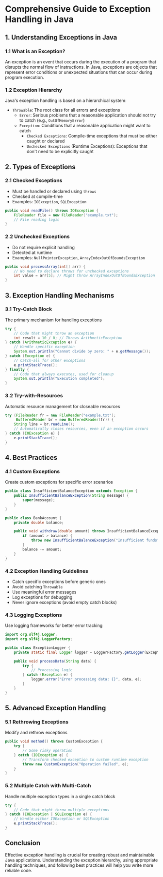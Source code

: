 # Comprehensive Guide to Exception Handling in Java

## 1. Understanding Exceptions in Java

### 1.1 What is an Exception?
An exception is an event that occurs during the execution of a program that disrupts the normal flow of instructions. In Java, exceptions are objects that represent error conditions or unexpected situations that can occur during program execution.

### 1.2 Exception Hierarchy
Java's exception handling is based on a hierarchical system:
- `Throwable`: The root class for all errors and exceptions
    - `Error`: Serious problems that a reasonable application should not try to catch (e.g., `OutOfMemoryError`)
    - `Exception`: Conditions that a reasonable application might want to catch
        - `Checked Exceptions`: Compile-time exceptions that must be either caught or declared
        - `Unchecked Exceptions` (Runtime Exceptions): Exceptions that don't need to be explicitly caught

## 2. Types of Exceptions

### 2.1 Checked Exceptions
- Must be handled or declared using `throws`
- Checked at compile-time
- Examples: `IOException`, `SQLException`

```java
public void readFile() throws IOException {
    FileReader file = new FileReader("example.txt");
    // File reading logic
}
```

### 2.2 Unchecked Exceptions
- Do not require explicit handling
- Detected at runtime
- Examples: `NullPointerException`, `ArrayIndexOutOfBoundsException`

```java
public void processArray(int[] arr) {
    // No need to declare throws for unchecked exceptions
    int value = arr[5]; // Might throw ArrayIndexOutOfBoundsException
}
```

## 3. Exception Handling Mechanisms

### 3.1 Try-Catch Block
The primary mechanism for handling exceptions

```java
try {
    // Code that might throw an exception
    int result = 10 / 0; // Throws ArithmeticException
} catch (ArithmeticException e) {
    // Handle specific exception
    System.out.println("Cannot divide by zero: " + e.getMessage());
} catch (Exception e) {
    // Catch-all for other exceptions
    e.printStackTrace();
} finally {
    // Code that always executes, used for cleanup
    System.out.println("Execution completed");
}
```

### 3.2 Try-with-Resources
Automatic resource management for closeable resources

```java
try (FileReader fr = new FileReader("example.txt");
     BufferedReader br = new BufferedReader(fr)) {
    String line = br.readLine();
    // Automatically closes resources, even if an exception occurs
} catch (IOException e) {
    e.printStackTrace();
}
```

## 4. Best Practices

### 4.1 Custom Exceptions
Create custom exceptions for specific error scenarios

```java
public class InsufficientBalanceException extends Exception {
    public InsufficientBalanceException(String message) {
        super(message);
    }
}

public class BankAccount {
    private double balance;

    public void withdraw(double amount) throws InsufficientBalanceException {
        if (amount > balance) {
            throw new InsufficientBalanceException("Insufficient funds");
        }
        balance -= amount;
    }
}
```

### 4.2 Exception Handling Guidelines
- Catch specific exceptions before generic ones
- Avoid catching `Throwable`
- Use meaningful error messages
- Log exceptions for debugging
- Never ignore exceptions (avoid empty catch blocks)

### 4.3 Logging Exceptions
Use logging frameworks for better error tracking

```java
import org.slf4j.Logger;
import org.slf4j.LoggerFactory;

public class ExceptionLogger {
    private static final Logger logger = LoggerFactory.getLogger(ExceptionLogger.class);

    public void processData(String data) {
        try {
            // Processing logic
        } catch (Exception e) {
            logger.error("Error processing data: {}", data, e);
        }
    }
}
```

## 5. Advanced Exception Handling

### 5.1 Rethrowing Exceptions
Modify and rethrow exceptions

```java
public void method() throws CustomException {
    try {
        // Some risky operation
    } catch (IOException e) {
        // Transform checked exception to custom runtime exception
        throw new CustomException("Operation failed", e);
    }
}
```

### 5.2 Multiple Catch with Multi-Catch
Handle multiple exception types in a single catch block

```java
try {
    // Code that might throw multiple exceptions
} catch (IOException | SQLException e) {
    // Handle either IOException or SQLException
    e.printStackTrace();
}
```

## Conclusion
Effective exception handling is crucial for creating robust and maintainable Java applications. Understanding the exception hierarchy, using appropriate handling techniques, and following best practices will help you write more reliable code.